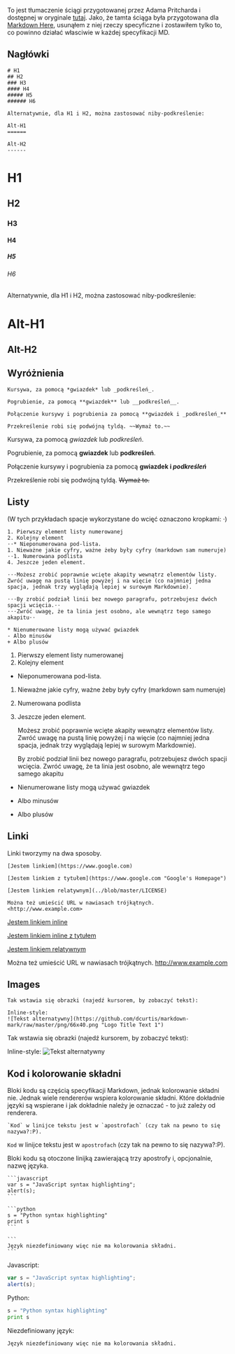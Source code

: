 To jest tłumaczenie ściągi przygotowanej przez Adama Pritcharda i dostępnej w oryginale [tutaj](https://github.com/adam-p/markdown-here/wiki/Markdown-Cheatsheet). Jako, że tamta ściąga była przygotowana dla [Markdown Here](https://markdown-here.com/), usunąłem z niej rzeczy specyficzne i zostawiłem tylko to, co powinno działać własciwie w każdej specyfikacji MD.

## Nagłówki

```no-highlight
# H1
## H2
### H3
#### H4
##### H5
###### H6

Alternatywnie, dla H1 i H2, można zastosować niby-podkreślenie:

Alt-H1
======

Alt-H2
------
```

# H1
## H2
### H3
#### H4
##### H5
###### H6

Alternatywnie, dla H1 i H2, można zastosować niby-podkreślenie:

Alt-H1
======

Alt-H2
------



## Wyróżnienia

```
Kursywa, za pomocą *gwiazdek* lub _podkreśleń_.

Pogrubienie, za pomocą **gwiazdek** lub __podkreśleń__.

Połączenie kursywy i pogrubienia za pomocą **gwiazdek i _podkreśleń_**

Przekreślenie robi się podwójną tyldą. ~~Wymaż to.~~
```

Kursywa, za pomocą *gwiazdek* lub _podkreśleń_.

Pogrubienie, za pomocą **gwiazdek** lub __podkreśleń__.

Połączenie kursywy i pogrubienia za pomocą **gwiazdek i _podkreśleń_**

Przekreślenie robi się podwójną tyldą. ~~Wymaż to.~~



## Listy

(W tych przykładach spacje wykorzystane do wcięć oznaczono kropkami: ⋅)

```no-highlight
1. Pierwszy element listy numerowanej
2. Kolejny element
⋅⋅* Nieponumerowana pod-lista. 
1. Nieważne jakie cyfry, ważne żeby były cyfry (markdown sam numeruje)
⋅⋅1. Numerowana podlista
4. Jeszcze jeden element.

⋅⋅⋅Możesz zrobić poprawnie wcięte akapity wewnątrz elementów listy. Zwróć uwagę na pustą linię powyżej i na więcie (co najmniej jedna spacja, jednak trzy wyglądają lepiej w surowym Markdownie).

⋅⋅⋅By zrobić podział linii bez nowego paragrafu, potrzebujesz dwóch spacji wcięcia.⋅⋅
⋅⋅⋅Zwróć uwagę, że ta linia jest osobno, ale wewnątrz tego samego akapitu⋅⋅

* Nienumerowane listy mogą używać gwiazdek
- Albo minusów
+ Albo plusów
```

1. Pierwszy element listy numerowanej
2. Kolejny element
  * Nieponumerowana pod-lista. 
1. Nieważne jakie cyfry, ważne żeby były cyfry (markdown sam numeruje)
  1. Numerowana podlista
4. Jeszcze jeden element.

   Możesz zrobić poprawnie wcięte akapity wewnątrz elementów listy. Zwróć uwagę na pustą linię powyżej i na więcie (co najmniej jedna spacja, jednak trzy wyglądają lepiej w surowym Markdownie).

   By zrobić podział linii bez nowego paragrafu, potrzebujesz dwóch spacji wcięcia.
   Zwróć uwagę, że ta linia jest osobno, ale wewnątrz tego samego akapitu

* Nienumerowane listy mogą używać gwiazdek
- Albo minusów
+ Albo plusów


## Linki

Linki tworzymy na dwa sposoby.

```no-highlight
[Jestem linkiem](https://www.google.com)

[Jestem linkiem z tytułem](https://www.google.com "Google's Homepage")

[Jestem linkiem relatywnym](../blob/master/LICENSE)

Można też umieścić URL w nawiasach trójkątnych.
<http://www.example.com>
```

[Jestem linkiem inline](https://www.google.com)

[Jestem linkiem inline z tytułem](https://www.google.com "Google's Homepage")

[Jestem linkiem relatywnym](../blob/master/LICENSE)

Można też umieścić URL w nawiasach trójkątnych.
<http://www.example.com>



## Images

```
Tak wstawia się obrazki (najedź kursorem, by zobaczyć tekst):

Inline-style: 
![Tekst alternatywny](https://github.com/dcurtis/markdown-mark/raw/master/png/66x40.png "Logo Title Text 1")
```

Tak wstawia się obrazki (najedź kursorem, by zobaczyć tekst):

Inline-style: 
![Tekst alternatywny](https://github.com/dcurtis/markdown-mark/raw/master/png/66x40.png "Logo Title Text 1")



## Kod i kolorowanie składni

Bloki kodu są częścią specyfikacji Markdown, jednak kolorowanie składni nie. Jednak wiele rendererów wspiera kolorowanie składni. Które dokładnie języki są wspierane i jak dokładnie należy je oznaczać - to już zależy od renderera.

```no-highlight
`Kod` w linijce tekstu jest w `apostrofach` (czy tak na pewno to się nazywa?:P).
```

`Kod` w linijce tekstu jest w `apostrofach` (czy tak na pewno to się nazywa?:P).

Bloki kodu są otoczone linijką zawierającą trzy apostrofy i, opcjonalnie, nazwę języka.

<pre lang="no-highlight"><code>```javascript
var s = "JavaScript syntax highlighting";
alert(s);
```
 
```python
s = "Python syntax highlighting"
print s
```
 
```
Język niezdefiniowany więc nie ma kolorowania składni.
```
</code></pre>

Javascript:


```javascript
var s = "JavaScript syntax highlighting";
alert(s);
```


Python:

```python
s = "Python syntax highlighting"
print s
```


Niezdefiniowany język:

```
Język niezdefiniowany więc nie ma kolorowania składni.
```
